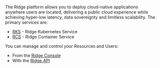 
The Ridge platform allows you to deploy cloud-native applications anywhere users are located, delivering a public cloud experience while achieving hyper-low latency, data sovereignty and limitless scalability.
The primary services are:
  * [RKS](doc:rks-ridge-kubernetes-service-overview)  - Ridge Kubernetes Service
  * [RCS](doc:functional-description) - Ridge Container Service

You can manage and control your Resources and Users:
  * From the [Ridge Console](doc:ridge-admin-panel-introduction) 
  * With the [Ridge API](doc:ridge-api-introduction)